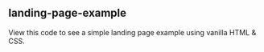 ## landing-page-example
View this code to see a simple landing page example using vanilla HTML &amp; CSS.
